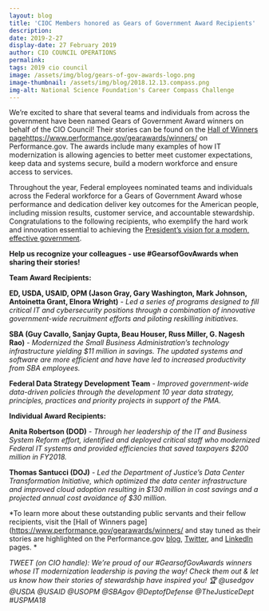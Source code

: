 ```yaml
---
layout: blog
title: 'CIOC Members honored as Gears of Government Award Recipients'
description:
date: 2019-2-27
display-date: 27 February 2019
author: CIO COUNCIL OPERATIONS
permalink:
tags: 2019 cio council
image: /assets/img/blog/gears-of-gov-awards-logo.png
image-thumbnail: /assets/img/blog/2018.12.13.compass.png
img-alt: National Science Foundation's Career Compass Challenge
---
```

We’re excited to share that several teams and individuals from across the government have been named Gears of Government Award winners on behalf of the CIO Council! Their stories can be found on the [Hall of Winners page]()https://www.performance.gov/gearawards/winners/ on Performance.gov. The awards include many examples of how IT modernization is allowing agencies to better meet customer expectations, keep data and systems secure, build a modern workforce and ensure access to services.

Throughout the year, Federal employees nominated teams and individuals across the Federal workforce for a Gears of Government Award whose performance and dedication deliver key outcomes for the American people, including mission results, customer service, and accountable stewardship. Congratulations to the following recipients, who exemplify the hard work and innovation essential to achieving the [President’s vision for a modern, effective government](https://www.performance.gov/PMA/PMA.html).

**Help us recognize your colleagues - use #GearsofGovAwards when sharing their stories!**

**Team Award Recipients:**

**ED, USDA, USAID, OPM (Jason Gray, Gary Washington, Mark Johnson, Antoinetta Grant, Elnora Wright)** *- Led a series of programs designed to fill critical IT and cybersecurity positions through a combination of innovative government-wide recruitment efforts and piloting reskilling initiatives.*

**SBA (Guy Cavallo, Sanjay Gupta, Beau Houser, Russ Miller, G. Nagesh Rao)** *- Modernized the Small Business Administration’s technology infrastructure yielding $11 million in savings. The updated systems and software are more efficient and have have led to increased productivity from SBA employees.*

**Federal Data Strategy Development Team** *- Improved government-wide data-driven policies through the development 10 year data strategy, principles, practices and priority projects in support of the PMA.*

**Individual Award Recipients:**

**Anita Robertson (DOD)** *- Through her leadership of the IT and Business System Reform effort, identified and deployed critical staff who modernized Federal IT systems and provided efficiencies that saved taxpayers $200 million in FY2018.*

**Thomas Santucci (DOJ)** *- Led the Department of Justice’s Data Center Transformation Initiative, which optimized the data center infrastructure and improved cloud adoption resulting in $130 million  in cost savings and a projected annual cost avoidance of $30 million.*

*To learn more about these outstanding public servants and their fellow recipients, visit the [Hall of Winners page](https://www.performance.gov/gearawards/winners/ and stay tuned as their stories are highlighted on the Performance.gov [blog](https://www.performance.gov/news/), [Twitter](https://twitter.com/performancegov?lang=en), and [LinkedIn](https://www.linkedin.com/company/performance-gov/) pages. *

*TWEET (on CIO handle): We’re proud of our #GearsofGovAwards winners whose IT modernization leadership is paving the way! Check them out & let us know how their stories of stewardship have inspired you! 🏆 @usedgov @USDA @USAID @USOPM @SBAgov @DeptofDefense @TheJusticeDept #USPMA18*
